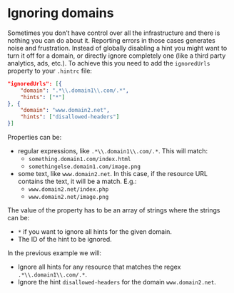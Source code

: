 # Ignoring domains

Sometimes you don’t have control over all the infrastructure and there
is nothing you can do about it. Reporting errors in those cases generates
noise and frustration. Instead of globally disabling a hint you might
want to turn it off for a domain, or directly ignore completely one (like
a third party analytics, ads, etc.). To achieve this you need to add the
`ignoredUrls` property to your `.hintrc` file:

```json
"ignoredUrls": [{
    "domain": ".*\\.domain1\\.com/.*",
    "hints": ["*"]
}, {
    "domain": "www.domain2.net",
    "hints": ["disallowed-headers"]
}]
```

Properties can be:

* regular expressions, like `.*\\.domain1\\.com/.*`. This will match:
  * `something.domain1.com/index.html`
  * `somethingelse.domain1.com/image.png`
* some text, like `www.domain2.net`. In this case, if the resource URL
  contains the text, it will be a match. E.g.:
  * `www.domain2.net/index.php`
  * `www.domain2.net/image.png`

The value of the property has to be an array of strings where the
strings can be:

* `*` if you want to ignore all hints for the given domain.
* The ID of the hint to be ignored.

In the previous example we will:

* Ignore all hints for any resource that matches the regex
  `.*\\.domain1\\.com/.*`.
* Ignore the hint `disallowed-headers` for the domain `www.domain2.net`.
